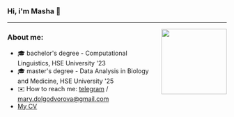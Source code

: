 ### Hi, i'm Masha 👋 
---
<img src="https://media.giphy.com/media/11FMB3s2TTlPwc/giphy.gif" width="150" height="150" align="right" />

### About me:

- 🎓 bachelor's degree - Computational Linguistics, HSE University '23
- 🎓 master's degree - Data Analysis in Biology and Medicine, HSE University '25
- ✉️ How to reach me: [telegram](https://t.me/knapweedss) / mary.dolgodvorova@gmail.com
- [My CV](https://github.com/knapweedss/knapweedss/blob/main/ДолгодвороваМария_Резюме.pdf)
